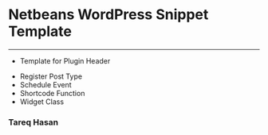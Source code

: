 # Netbeans WordPress Snippet Template #
--------------------------------------------

* Template for Plugin Header
- Register Post Type
- Schedule Event
- Shortcode Function
- Widget Class


### Tareq Hasan ##
